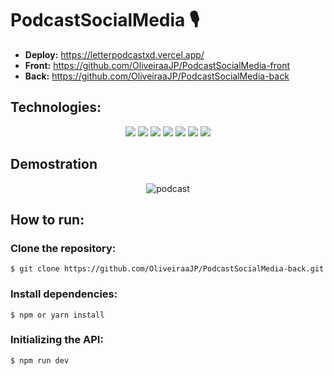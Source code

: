 # PodcastSocialMedia 🎙️


- **Deploy:** https://letterpodcastxd.vercel.app/
- **Front:** https://github.com/OliveiraaJP/PodcastSocialMedia-front
- **Back:** https://github.com/OliveiraaJP/PodcastSocialMedia-back


<h2>Technologies:</h2>
<div align="center">
<img src="https://img.shields.io/badge/html5-%23E34F26.svg?style=for-the-badge&logo=html5&logoColor=white">
<img src="https://img.shields.io/badge/styled--components-DB7093?style=for-the-badge&logo=styled-components&logoColor=white">
<img src="https://img.shields.io/badge/react-%2320232a.svg?style=for-the-badge&logo=react&logoColor=%2361DAFB">
<img src="https://img.shields.io/badge/Node.js-339933?style=for-the-badge&logo=nodedotjs&logoColor=white">
<img src="https://img.shields.io/badge/TypeScript-007ACC?style=for-the-badge&logo=typescript&logoColor=white">
<img src="https://img.shields.io/badge/Vercel-000000?style=for-the-badge&logo=vercel&logoColor=white">
<img src="https://img.shields.io/badge/Heroku-430098?style=for-the-badge&logo=heroku&logoColor=white">


  </div>

<h2>Demostration</h2>
<div align="center">
  

  ![podcast](https://user-images.githubusercontent.com/98192737/191659361-8d10c989-1fd8-42e6-b6b3-74beb156aa05.gif)

</div>

<h2>How to run:</h2>


<h3>Clone the repository:</h3>

```
$ git clone https://github.com/OliveiraaJP/PodcastSocialMedia-back.git
```

<h3>Install dependencies:</h3>

```
$ npm or yarn install
```

<h3>Initializing the API:</h3>

```
$ npm run dev
```

